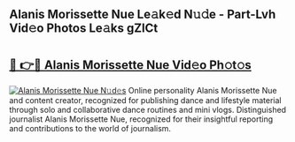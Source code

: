 ## Alanis Morissette Nue Le𝚊k𝚎d N𝚞𝚍e - Part-Lvh Vid𝚎o Photos Le𝚊ks gZlCt

# <h2><a href="http://fb4xm6.evod.top/?m=Alanis+Morissette+Nue">🔗 👉🔴 Alanis Morissette Nue Vid𝚎o Ph𝚘t𝚘s</a></h2>

[![Alanis Morissette Nue N𝚞d𝚎s](https://i.imgur.com/8V9OHl7.gif)](http://fb4xm6.evod.top/?m=Alanis+Morissette+Nue)
Online personality Alanis Morissette Nue and content creator, recognized for publishing dance and lifestyle material through solo and collaborative dance routines and mini vlogs. Distinguished journalist Alanis Morissette Nue, recognized for their insightful reporting and contributions to the world of journalism. 
